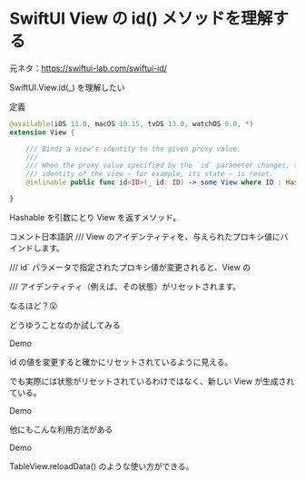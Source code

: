 # SwiftUI View の id() メソッドを理解する

元ネタ：https://swiftui-lab.com/swiftui-id/

SwiftUI.View.id(_) を理解したい

定義

```swift
@available(iOS 13.0, macOS 10.15, tvOS 13.0, watchOS 6.0, *)
extension View {

    /// Binds a view's identity to the given proxy value.
    ///
    /// When the proxy value specified by the `id` parameter changes, the
    /// identity of the view — for example, its state — is reset.
    @inlinable public func id<ID>(_ id: ID) -> some View where ID : Hashable

}
```

Hashable を引数にとり View を返すメソッド。

コメント日本語訳
/// View のアイデンティティを、与えられたプロキシ値にバインドします。

/// id` パラメータで指定されたプロキシ値が変更されると、View の

/// アイデンティティ（例えば、その状態）がリセットされます。

なるほど？😮

どうゆうことなのか試してみる

Demo

id の値を変更すると確かにリセットされているように見える。

でも実際には状態がリセットされているわけではなく、新しい View が生成されている。

Demo

他にもこんな利用方法がある

Demo

TableView.reloadData() のような使い方ができる。
